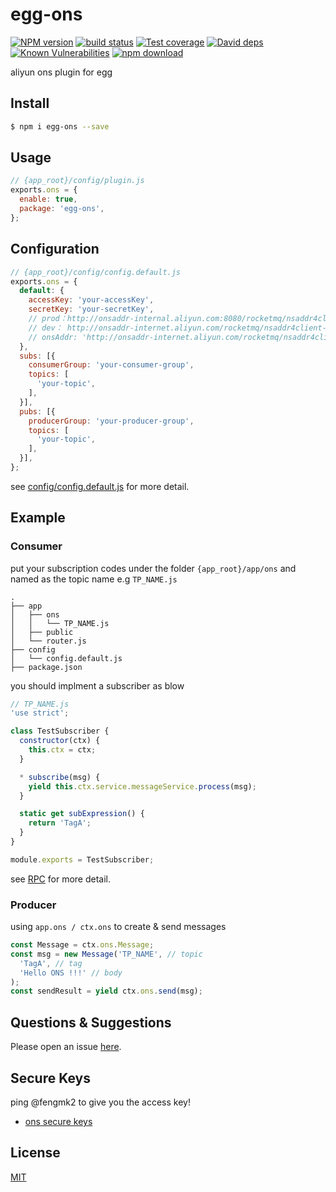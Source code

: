 # egg-ons

[![NPM version][npm-image]][npm-url]
[![build status][travis-image]][travis-url]
[![Test coverage][codecov-image]][codecov-url]
[![David deps][david-image]][david-url]
[![Known Vulnerabilities][snyk-image]][snyk-url]
[![npm download][download-image]][download-url]

[npm-image]: https://img.shields.io/npm/v/egg-ons.svg?style=flat-square
[npm-url]: https://npmjs.org/package/egg-ons
[travis-image]: https://img.shields.io/travis/eggjs/egg-ons.svg?style=flat-square
[travis-url]: https://travis-ci.org/eggjs/egg-ons
[codecov-image]: https://img.shields.io/codecov/c/github/eggjs/egg-ons.svg?style=flat-square
[codecov-url]: https://codecov.io/github/eggjs/egg-ons?branch=master
[david-image]: https://img.shields.io/david/eggjs/egg-ons.svg?style=flat-square
[david-url]: https://david-dm.org/eggjs/egg-ons
[snyk-image]: https://snyk.io/test/npm/egg-ons/badge.svg?style=flat-square
[snyk-url]: https://snyk.io/test/npm/egg-ons
[download-image]: https://img.shields.io/npm/dm/egg-ons.svg?style=flat-square
[download-url]: https://npmjs.org/package/egg-ons

aliyun ons plugin for egg

## Install

```bash
$ npm i egg-ons --save
```

## Usage

```js
// {app_root}/config/plugin.js
exports.ons = {
  enable: true,
  package: 'egg-ons',
};
```

## Configuration

```js
// {app_root}/config/config.default.js
exports.ons = {
  default: {
    accessKey: 'your-accessKey',
    secretKey: 'your-secretKey',
    // prod：http://onsaddr-internal.aliyun.com:8080/rocketmq/nsaddr4client-internal
    // dev： http://onsaddr-internet.aliyun.com/rocketmq/nsaddr4client-internet
    // onsAddr: 'http://onsaddr-internet.aliyun.com/rocketmq/nsaddr4client-internet',
  },
  subs: [{
    consumerGroup: 'your-consumer-group',
    topics: [
      'your-topic',
    ],
  }],
  pubs: [{
    producerGroup: 'your-producer-group',
    topics: [
      'your-topic',
    ],
  }],
};
```

see [config/config.default.js](config/config.default.js) for more detail.

## Example

### Consumer

put your subscription codes under the folder `{app_root}/app/ons` and named as the topic name e.g `TP_NAME.js`

```
.
├── app
│   ├── ons
│   │   └── TP_NAME.js
│   ├── public
│   └── router.js
├── config
│   └── config.default.js
├── package.json
```

you should implment a subscriber as blow

```js
// TP_NAME.js
'use strict';

class TestSubscriber {
  constructor(ctx) {
    this.ctx = ctx;
  }

  * subscribe(msg) {
    yield this.ctx.service.messageService.process(msg);
  }

  static get subExpression() {
    return 'TagA';
  }
}

module.exports = TestSubscriber;
```

see [RPC](https://github.com/eggjs/egg/issues/1468) for more detail.

### Producer

using `app.ons / ctx.ons` to create & send messages

```js
const Message = ctx.ons.Message;
const msg = new Message('TP_NAME', // topic
  'TagA', // tag
  'Hello ONS !!!' // body
);
const sendResult = yield ctx.ons.send(msg);
```

## Questions & Suggestions

Please open an issue [here](https://github.com/eggjs/egg/issues).


## Secure Keys

ping @fengmk2 to give you the access key!

- [ons secure keys](https://sharelock.io/1/AbXLnDfKcK5syo0rNnmIfYFagr-YZ9FdYjsV84rrQ0E.Q7hdg2/gPqxUCvlzQ2Kc6TEodWs3pOngxYpzKOAw-oCAgQZ4ZFZ8UF5HD/78NoP0krmaT7I4Ny_h7t4xhiAY2aLzwYlRwlHEmeEPeD7_6ZOI/J_QxBEFyEtAej_CMTL-5gJJS-dOA3lkyy8n3b7--0rJrSt2Vru/KY4Sdu6rwnsU9VZwAr-G2R_P8XiR4pHoHXuppYYbbcuu1PCQNK/rM8ajQMGMZg_PUqQWxaI6_zq0rr8gnmydeebKY0FBkkRRcDbat/v5eDQH6VrBSAqfMcoMEGWBMBeyFId3ClpO5LI0Bh1QFlvD9VbY/1LYQf3B475RvP5mpOgvdvx4xaCMdzSEXjbfZ6eQbDyT7QdF75S/hqr7u5Mclln66T718GxKCZ7XselJFPzxWyLv9Wos8gFIuNBl59/XhsrYXMf7In_W_qZQ84EvuB38CD5GubHsboVkuL0p3eOM4Vj3u/qGUQNUXa5CbGwHg1tKzP3E5eJLCiNX5DCTH2np-YDQJ5BOic27/Gy95jKwNTqowGT-n8vOpzn3b2ZIPDBZW2xaSI5NCYrbAMc9lbm/R-Vg751_pFx51fI1C4VoMBC44qgb5auUwtnEbl-DvKDuI2qb6b/-grhrQBp5wMZPBZMi5YfiOGQJxSMhxfGLjTwOJhCnojlcjls1Z/DMEaYzol0xDRdJYG5VwlaKUyIU_iAMfhFU7XZI_T3cqXdI3Pxg/XaCm0n2iJIJMjh0FE.G5xap1BPeUo3wZzXanJa8A#)

## License

[MIT](LICENSE)
